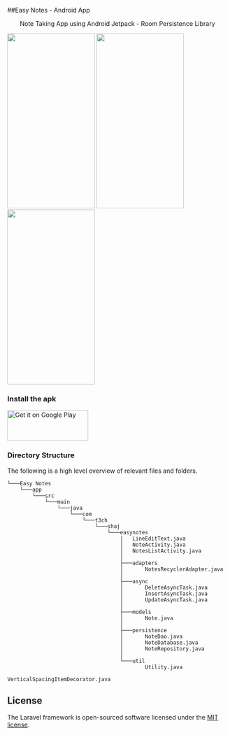 ##Easy Notes - Android App
<p align="center">Note Taking App using Android Jetpack - Room Persistence Library</p>

<img src="https://user-images.githubusercontent.com/15268903/80812278-71bbdf00-8be9-11ea-9cd0-71e1c4231698.png" height="400" width="200"> <img src="https://user-images.githubusercontent.com/15268903/80812282-7385a280-8be9-11ea-8af3-d9ab5770722c.png" height="400" width="200"> <img src="https://user-images.githubusercontent.com/15268903/80812285-741e3900-8be9-11ea-96ca-245aca8f32ec.png" height="400" width="200"> 

### Install the apk

<a href="https://play.google.com/store/apps/details?id=com.t3ch.shaj.easynotes"><img alt="Get it on Google Play" src="https://play.google.com/intl/en_us/badges/images/generic/en_badge_web_generic.png" width="185" height="70"/></a>

### Directory Structure

The following is a high level overview of relevant files and folders.

```
└───Easy Notes
    └───app
        └───src
            └───main
                └───java
                    └───com
                        └───t3ch
                            └───shaj
                                └───easynotes
                                    │   LineEditText.java
                                    │   NoteActivity.java
                                    │   NotesListActivity.java
                                    │
                                    ├───adapters
                                    │       NotesRecyclerAdapter.java
                                    │
                                    ├───async
                                    │       DeleteAsyncTask.java
                                    │       InsertAsyncTask.java
                                    │       UpdateAsyncTask.java
                                    │
                                    ├───models
                                    │       Note.java
                                    │
                                    ├───persistence
                                    │       NoteDao.java
                                    │       NoteDatabase.java
                                    │       NoteRepository.java
                                    │
                                    └───util
                                            Utility.java
                                            VerticalSpacingItemDecorator.java
```


## License

The Laravel framework is open-sourced software licensed under the [MIT license](https://opensource.org/licenses/MIT).
